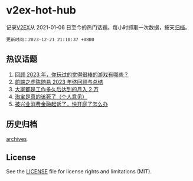 # v2ex-hot-hub

 记录[V2EX](https://www.v2ex.com/)从 2021-01-06 日至今的热门话题。每小时抓取一次数据，按天[归档](archives)。

`更新时间：2023-12-21 21:10:37 +0800`

## 热议话题

1. [回顾 2023 年，你玩过的觉得很棒的游戏有哪些？](https://www.v2ex.com/t/1002140)
1. [前端之虎陈随易 2023 年终回顾与总结](https://www.v2ex.com/t/1002274)
1. [大家都是工作多久后达到的月入 2 万](https://www.v2ex.com/t/1002248)
1. [淘宝是真的该死了（个人意见）](https://www.v2ex.com/t/1002138)
1. [被兴业消费金融起诉了，快开庭了怎么办](https://www.v2ex.com/t/1002176)

## 历史归档

[archives](archives)

## License

See the [LICENSE](LICENSE) file for license rights and limitations (MIT).
